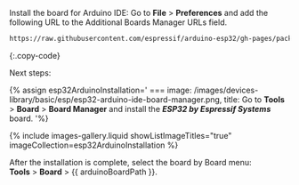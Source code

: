 
Install the board for Arduino IDE: 
Go to **File** > **Preferences** and add the following URL to the Additional Boards Manager URLs field.  

```bash 
https://raw.githubusercontent.com/espressif/arduino-esp32/gh-pages/package_esp32_index.json
```
{:.copy-code}

Next steps:  

{% assign esp32ArduinoInstallation='
    ===
        image: /images/devices-library/basic/esp/esp32-arduino-ide-board-manager.png,
        title: Go to <b>Tools</b> > <b>Board</b> > <b>Board Manager</b> and install the <b><i>ESP32 by Espressif Systems</i></b> board.
'%}

{% include images-gallery.liquid showListImageTitles="true" imageCollection=esp32ArduinoInstallation %}

After the installation is complete, select the board by Board menu:  
**Tools** > **Board** > {{ arduinoBoardPath }}.  
